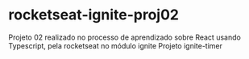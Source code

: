 # rocketseat-ignite-proj02
Projeto 02 realizado no processo de aprendizado sobre React usando Typescript, pela rocketseat no módulo ignite
Projeto ignite-timer
